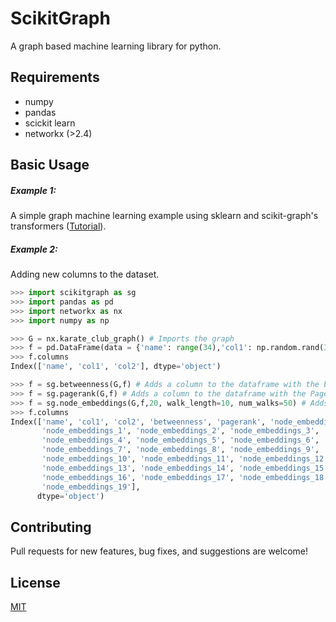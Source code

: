 # ScikitGraph
A graph based machine learning library for python.

<!--
## Installation

```bash
python setup.py install
```
-->
## Requirements
* numpy
* pandas
* scickit learn
* networkx (>2.4)


## Basic Usage

##### Example 1:

A simple graph machine learning example using sklearn and scikit-graph's transformers ([Tutorial](https://github.com/fedealbanese/scikitgraph/blob/master/Examples/ScikitGraph_Tutorial.ipynb)).

##### Example 2:

Adding new columns to the dataset.

```python
>>> import scikitgraph as sg
>>> import pandas as pd
>>> import networkx as nx
>>> import numpy as np

>>> G = nx.karate_club_graph() # Imports the graph
>>> f = pd.DataFrame(data = {'name': range(34),'col1': np.random.rand(34), 'col2': np.random.rand(34)}) # Creates random features for the nodes
>>> f.columns
Index(['name', 'col1', 'col2'], dtype='object')

>>> f = sg.betweenness(G,f) # Adds a column to the dataframe with the betweenness centrality of the nodes.
>>> f = sg.pagerank(G,f) # Adds a column to the dataframe with the PageRank of the nodes.
>>> f = sg.node_embeddings(G,f,20, walk_length=10, num_walks=50) # Adds columns to the dataframe with the embeddings of the nodes.
>>> f.columns
Index(['name', 'col1', 'col2', 'betweenness', 'pagerank', 'node_embeddings_0',
       'node_embeddings_1', 'node_embeddings_2', 'node_embeddings_3',
       'node_embeddings_4', 'node_embeddings_5', 'node_embeddings_6',
       'node_embeddings_7', 'node_embeddings_8', 'node_embeddings_9',
       'node_embeddings_10', 'node_embeddings_11', 'node_embeddings_12',
       'node_embeddings_13', 'node_embeddings_14', 'node_embeddings_15',
       'node_embeddings_16', 'node_embeddings_17', 'node_embeddings_18',
       'node_embeddings_19'],
      dtype='object')
```

## Contributing

Pull requests for new features, bug fixes, and suggestions are welcome!


## License

[MIT](https://github.com/fedealbanese/scikitgraph/blob/master/LICENSE)
